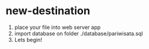 # new-destination

1. place your file into web server app
2. import database on folder ./database/pariwisata.sql
3. Lets begin!
